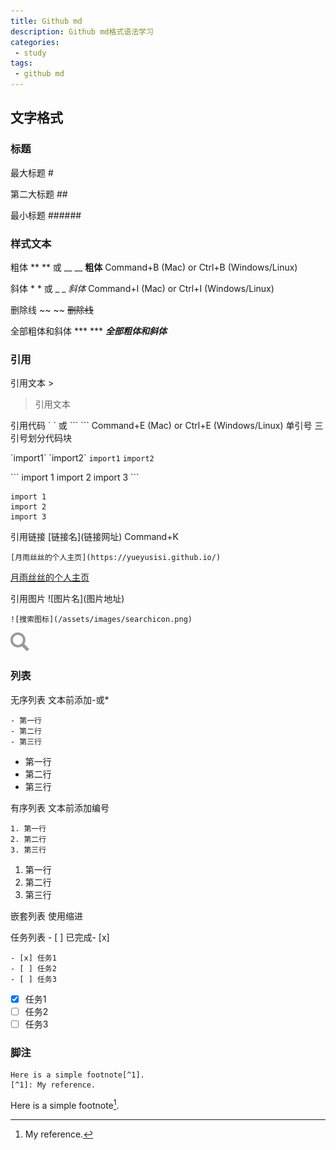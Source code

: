 ```yaml
---
title: Github md
description: Github md格式语法学习
categories:
 - study
tags: 
 - github md
---
```


## 文字格式
### 标题
最大标题 \# 

第二大标题 \#\# 

最小标题 \#\#\#\#\#\#  

### 样式文本
粗体 \*\* \*\* 或 \_\_ \_\_ __粗体__ Command+B (Mac) or Ctrl+B (Windows/Linux)

斜体 \* \* 或 \_ \_ _斜体_  Command+I (Mac) or Ctrl+I (Windows/Linux)

删除线 \~\~ \~\~ ~~删除线~~

全部粗体和斜体 \*\*\* \*\*\* ***全部粗体和斜体***

### 引用
引用文本 \>  
>引用文本

引用代码 \` \` 或 \`\`\` \`\`\` Command+E (Mac) or Ctrl+E (Windows/Linux) 单引号 三引号划分代码块

\`import1\` \`import2\` `import1` `import2`

\`\`\`
import 1
import 2
import 3
\`\`\`

```
import 1
import 2
import 3
```

引用链接 \[链接名\]\(链接网址\)  Command+K

`[月雨丝丝的个人主页](https://yueyusisi.github.io/)`

[月雨丝丝的个人主页](https://yueyusisi.github.io/)

引用图片 \!\[图片名\]\(图片地址\) 

`![搜索图标](/assets/images/searchicon.png)`

![搜索图标](/assets/images/searchicon.png)

### 列表
无序列表 文本前添加\-或\*   
```
- 第一行
- 第二行
- 第三行
```

- 第一行
- 第二行
- 第三行

有序列表 文本前添加编号    
```
1. 第一行
2. 第二行
3. 第三行
```

1. 第一行
2. 第二行
3. 第三行

嵌套列表 使用缩进 

任务列表 \- \[ \] 已完成\- \[x\] 

```
- [x] 任务1
- [ ] 任务2
- [ ] 任务3
```

- [x] 任务1
- [ ] 任务2
- [ ] 任务3

### 脚注
```
Here is a simple footnote[^1].
[^1]: My reference.
```
Here is a simple footnote[^1].

[^1]: My reference.
